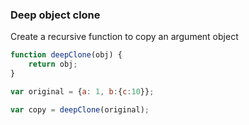 ### Deep object clone

Create a recursive function to copy an argument object

```javascript
function deepClone(obj) {
    return obj;
}

var original = {a: 1, b:{c:10}};

var copy = deepClone(original);
```
